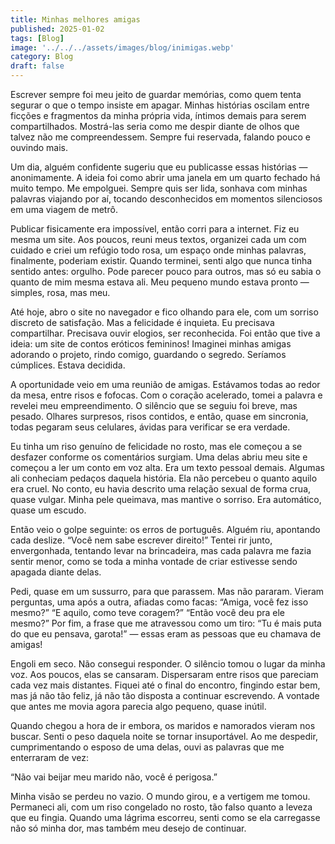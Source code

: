 ```yaml
---
title: Minhas melhores amigas
published: 2025-01-02
tags: [Blog]
image: '../../../assets/images/blog/inimigas.webp'
category: Blog
draft: false
---
```

Escrever sempre foi meu jeito de guardar memórias, como quem tenta segurar o que o tempo insiste em apagar. Minhas histórias oscilam entre ficções e fragmentos da minha própria vida, íntimos demais para serem compartilhados. Mostrá-las seria como me despir diante de olhos que talvez não me compreendessem. Sempre fui reservada, falando pouco e ouvindo mais.

Um dia, alguém confidente sugeriu que eu publicasse essas histórias — anonimamente. A ideia foi como abrir uma janela em um quarto fechado há muito tempo. Me empolguei. Sempre quis ser lida, sonhava com minhas palavras viajando por aí, tocando desconhecidos em momentos silenciosos em uma viagem de metrô.

Publicar fisicamente era impossível, então corri para a internet. Fiz eu mesma um site. Aos poucos, reuni meus textos, organizei cada um com cuidado e criei um refúgio todo rosa, um espaço onde minhas palavras, finalmente, poderiam existir. Quando terminei, senti algo que nunca tinha sentido antes: orgulho. Pode parecer pouco para outros, mas só eu sabia o quanto de mim mesma estava ali. Meu pequeno mundo estava pronto — simples, rosa, mas meu.

Até hoje, abro o site no navegador e fico olhando para ele, com um sorriso discreto de satisfação. Mas a felicidade é inquieta. Eu precisava compartilhar. Precisava ouvir elogios, ser reconhecida. Foi então que tive a ideia: um site de contos eróticos femininos! Imaginei minhas amigas adorando o projeto, rindo comigo, guardando o segredo. Seríamos cúmplices. Estava decidida.

A oportunidade veio em uma reunião de amigas. Estávamos todas ao redor da mesa, entre risos e fofocas. Com o coração acelerado, tomei a palavra e revelei meu empreendimento. O silêncio que se seguiu foi breve, mas pesado. Olhares surpresos, risos contidos, e então, quase em sincronia, todas pegaram seus celulares, ávidas para verificar se era verdade.

Eu tinha um riso genuíno de felicidade no rosto, mas ele começou a se desfazer conforme os comentários surgiam. Uma delas abriu meu site e começou a ler um conto em voz alta. Era um texto pessoal demais. Algumas ali conheciam pedaços daquela história. Ela não percebeu o quanto aquilo era cruel. No conto, eu havia descrito uma relação sexual de forma crua, quase vulgar. Minha pele queimava, mas mantive o sorriso. Era automático, quase um escudo.

Então veio o golpe seguinte: os erros de português. Alguém riu, apontando cada deslize. “Você nem sabe escrever direito!” Tentei rir junto, envergonhada, tentando levar na brincadeira, mas cada palavra me fazia sentir menor, como se toda a minha vontade de criar estivesse sendo apagada diante delas.

Pedi, quase em um sussurro, para que parassem. Mas não pararam. Vieram perguntas, uma após a outra, afiadas como facas: “Amiga, você fez isso mesmo?” “E aquilo, como teve coragem?” “Então você deu pra ele mesmo?” Por fim, a frase que me atravessou como um tiro: “Tu é mais puta do que eu pensava, garota!” — essas eram as pessoas que eu chamava de amigas!

Engoli em seco. Não consegui responder. O silêncio tomou o lugar da minha voz. Aos poucos, elas se cansaram. Dispersaram entre risos que pareciam cada vez mais distantes. Fiquei até o final do encontro, fingindo estar bem, mas já não tão feliz, já não tão disposta a continuar escrevendo. A vontade que antes me movia agora parecia algo pequeno, quase inútil.

Quando chegou a hora de ir embora, os maridos e namorados vieram nos buscar. Senti o peso daquela noite se tornar insuportável. Ao me despedir, cumprimentando o esposo de uma delas, ouvi as palavras que me enterraram de vez:

“Não vai beijar meu marido não, você é perigosa.”

Minha visão se perdeu no vazio. O mundo girou, e a vertigem me tomou. Permaneci ali, com um riso congelado no rosto, tão falso quanto a leveza que eu fingia. Quando uma lágrima escorreu, senti como se ela carregasse não só minha dor, mas também meu desejo de continuar.